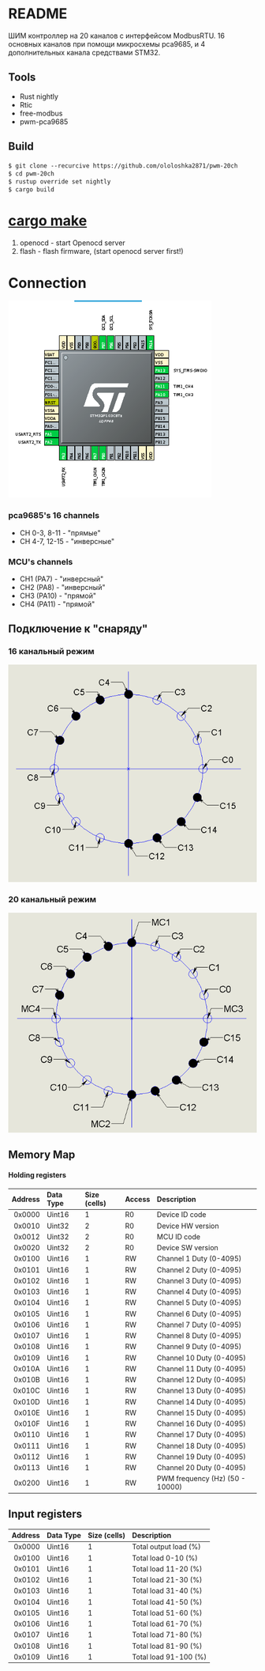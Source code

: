 # README
ШИМ контроллер на 20 каналов с интерфейсом ModbusRTU.
16 основных каналов при помощи микросхемы pca9685, и 4 дополнительных канала средствами STM32.

## Tools
* Rust nightly
* Rtic
* free-modbus
* pwm-pca9685

## Build
```
$ git clone --recurcive https://github.com/ololoshka2871/pwm-20ch
$ cd pwm-20ch
$ rustup override set nightly
$ cargo build
```

# [cargo make](https://sagiegurari.github.io/cargo-make/)
1. openocd - start Openocd server
2. flash - flash firmware, (start openocd server first!)

# Connection
![](img/mcu_conn.png)

### pca9685's 16 channels 
* CH 0-3, 8-11 - "прямые"
* CH 4-7, 12-15 - "инверсные"

### MCU's channels
* CH1 (PA7) - "инверсный"
* CH2 (PA8) - "инверсный"
* CH3 (PA10) - "прямой"
* CH4 (PA11) - "прямой"

## Подключение к "снаряду"

### 16 канальный режим
![](img/16_ch.png)

### 20 канальный режим
![](img/20_ch.png)

## Memory Map

#### Holding registers
Address | Data Type | Size (cells) | Access | Description 
-------:|:----------|:-------------|:-------|:------------------------------
0x0000  | Uint16    | 1            | R0     | Device ID code
0x0010  | Uint32    | 2            | R0     | Device HW version
0x0012  | Uint32    | 2            | R0     | MCU ID code
0x0020  | Uint32    | 2            | R0     | Device SW version
0x0100  | Uint16    | 1            | RW     | Channel 1 Duty (0-4095)
0x0101  | Uint16    | 1            | RW     | Channel 2 Duty (0-4095)
0x0102  | Uint16    | 1            | RW     | Channel 3 Duty (0-4095)
0x0103  | Uint16    | 1            | RW     | Channel 4 Duty (0-4095)
0x0104  | Uint16    | 1            | RW     | Channel 5 Duty (0-4095)
0x0105  | Uint16    | 1            | RW     | Channel 6 Duty (0-4095)
0x0106  | Uint16    | 1            | RW     | Channel 7 Duty (0-4095)
0x0107  | Uint16    | 1            | RW     | Channel 8 Duty (0-4095)
0x0108  | Uint16    | 1            | RW     | Channel 9 Duty (0-4095)
0x0109  | Uint16    | 1            | RW     | Channel 10 Duty (0-4095)
0x010A  | Uint16    | 1            | RW     | Channel 11 Duty (0-4095)
0x010B  | Uint16    | 1            | RW     | Channel 12 Duty (0-4095)
0x010C  | Uint16    | 1            | RW     | Channel 13 Duty (0-4095)
0x010D  | Uint16    | 1            | RW     | Channel 14 Duty (0-4095)
0x010E  | Uint16    | 1            | RW     | Channel 15 Duty (0-4095)
0x010F  | Uint16    | 1            | RW     | Channel 16 Duty (0-4095)
0x0110  | Uint16    | 1            | RW     | Channel 17 Duty (0-4095)
0x0111  | Uint16    | 1            | RW     | Channel 18 Duty (0-4095)
0x0112  | Uint16    | 1            | RW     | Channel 19 Duty (0-4095)
0x0113  | Uint16    | 1            | RW     | Channel 20 Duty (0-4095)
0x0200  | Uint16    | 1            | RW     | PWM frequency (Hz) (50 - 10000)

## Input registers
Address | Data Type | Size (cells) | Description 
-------:|:----------|:-------------|:---------------------
0x0000  | Uint16    | 1            | Total output load (%)
0x0100  | Uint16    | 1            | Total load 0-10 (%)
0x0101  | Uint16    | 1            | Total load 11-20 (%)
0x0102  | Uint16    | 1            | Total load 21-30 (%)
0x0103  | Uint16    | 1            | Total load 31-40 (%)
0x0104  | Uint16    | 1            | Total load 41-50 (%)
0x0105  | Uint16    | 1            | Total load 51-60 (%)
0x0106  | Uint16    | 1            | Total load 61-70 (%)
0x0107  | Uint16    | 1            | Total load 71-80 (%)
0x0108  | Uint16    | 1            | Total load 81-90 (%)
0x0109  | Uint16    | 1            | Total load 91-100 (%)